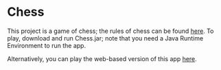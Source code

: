 # Chess
This project is a game of chess; the rules of chess can be found [here](https://en.wikipedia.org/wiki/Rules_of_chess). To play, download and run Chess.jar; note that you need a Java Runtime Environment to run the app.

Alternatively, you can play the web-based version of this app [here](https://chartung17.github.io/chess.html).
